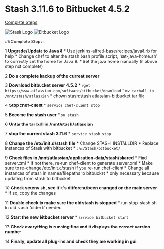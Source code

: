 # Stash 3.11.6 to Bitbucket 4.5.2

[Complete Steps](#completesteps)

![Stash Logo](https://blog.seibert-media.com/wp-content/uploads/2015/12/Stash-Artikelbild.png)
![Bitbucket Logo](https://wac-cdn.atlassian.com/dam/jcr:e2a6f06f-b3d5-4002-aed3-73539c56a2eb/bitbucket_rgb_blue.png?cdnVersion=8)

<a name="completesteps">
##Complete Steps:
</a>

1 **Upgrade/Update to Java 8**
	* Use jenkins-alfred-base/recipes/java8.rb for help
	* Change chef to alter the stash bash profile script, 'set-java-home.sh' to correctly set the home for Java 8.
	* Set the java home manually (if above step not complete)
	
2 **Do a complete backup of the current server**

3 **Download bitbucket server 4.5.2**
	* ```wget https://www.atlassian.com/software/bitbucket/download```
	* ```mv tarball to /mnt/stash/atlassian```
	* chown stash:stash atlassian-bitbucket tar file
	
4 **Stop chef-client**
	* ```service chef-client stop```
	
5 **Become the stash user**
	* ```su stash```
	
6 **Untar the tar ball in /mnt/stash/atlassian**

7 **stop the current stash 3.11.6**
	* ```service stash stop```
	
8 **Change the /etc/init.d/stash file**
	* Change STASH_INSTALLDIR
	* Replace instances of Stash with bitbucket
		* ```:%s/Stash/bitbucket/```
		
9 **Check files in /mnt/atlassian/application-data/stash/shared**
	* Find server.xml
		* If not there, re-run chef-client to generate server.xml
			* Make sure to re-change /etc/init.d/stash if you re-run chef-client
		* Change all instances of stash in names/filepaths to bitbucket
			* only necessary because updating from stash to bitbucket
			
10 **Check setenv.sh, see if it's different/been changed on the main server**
	* If so, copy the changes
	
11 **Double check to make sure the old stash is stopped**
	* run stop-stash.sh in old stash folder if needed
	
12 **Start the new bitbucket server**
	* ```service bitbucket start```
	
13 **Check everything is running fine and it displays the correct version number**

14 **Finally, update all plug-ins and check they are working in gui**



